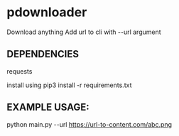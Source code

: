 # pdownloader
Download anything
Add url to cli with --url argument

DEPENDENCIES
---
requests

install using
pip3 install -r requirements.txt

EXAMPLE USAGE:
---
python main.py --url https://url-to-content.com/abc.png
